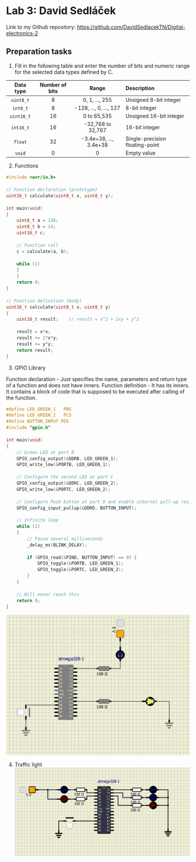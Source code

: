 # Lab 3: David Sedláček

Link to my Github repository:
https://github.com/DavidSedlacekTN/Digital-electronics-2

## Preparation tasks
1. Fill in the following table and enter the number of bits and numeric range for the selected data types defined by C.

| **Data type** | **Number of bits** | **Range** | **Description** |
| :-: | :-: | :-: | :-- | 
| `uint8_t`  | 8 | 0, 1, ..., 255 | Unsigned 8-bit integer |
| `int8_t`   | 8 | -128, ..., 0, ..., 127 | 8-bit integer |
| `uint16_t` | 16 | 0 to 65,535 | Unsigned 16-bit integer |
| `int16_t`  | 16 | -32,768 to 32,767 | 16-bit integer |
| `float`    | 32 | -3.4e+38, ..., 3.4e+38 | Single-precision floating-point |
| `void`     | 0 | 0 | Empty value |

2. Functions

```C
#include <avr/io.h>

// Function declaration (prototype)
uint16_t calculate(uint8_t x, uint8_t y);

int main(void)
{
    uint8_t a = 156;
    uint8_t b = 14;
    uint16_t c;

    // Function call
    c = calculate(a, b);

    while (1)
    {
    }
    return 0;
}

// Function definition (body)
uint16_t calculate(uint8_t x, uint8_t y)
{
    uint16_t result;    // result = x^2 + 2xy + y^2

    result = x*x;
    result += 2*x*y;
    result += y*y;
    return result;
}
```

3. GPIO Library

Function declaration - Just specifies the name, parameters and return type of a function and does not have inners.
Function definition - It has its inners. It contains a block of code that is supposed to be executed after calling of the function.

```C
#define LED_GREEN_1   PB5
#define LED_GREEN_2   PC5
#define BUTTON_INPUT PD5
#include "gpio.h" 

int main(void)
{
    // Green LED at port B
    GPIO_config_output(&DDRB, LED_GREEN_1);
    GPIO_write_low(&PORTB, LED_GREEN_1);

    // Configure the second LED at port C
	GPIO_config_output(&DDRC, LED_GREEN_2);
	GPIO_write_low(&PORTC, LED_GREEN_2);

    // Configure Push button at port D and enable internal pull-up resistor
	GPIO_config_input_pullup(&DDRD, BUTTON_INPUT);

    // Infinite loop
    while (1)
    {
        // Pause several milliseconds
        _delay_ms(BLINK_DELAY);

		if (GPIO_read(&PIND, BUTTON_INPUT) == 0) {
			GPIO_toggle(&PORTB, LED_GREEN_1);
			GPIO_toggle(&PORTC, LED_GREEN_2);
		}
    }

    // Will never reach this
    return 0;
}
```
![Image of the circuit](Images/Circuit_1.PNG)

4. Traffic light
![Image of the traffic circuit](Images/Circuit_2.PNG)
